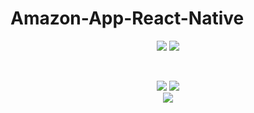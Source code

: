 # Amazon-App-React-Native

<div align="center">

<img src="https://user-images.githubusercontent.com/73642253/118292850-bb6c2480-b4e1-11eb-85e5-c2347eb5a1fb.png" />


<img src="https://user-images.githubusercontent.com/73642253/118292851-bc04bb00-b4e1-11eb-8fa6-481acb860404.png" />

</div>


&nbsp;

<div align="center">

<img src="https://user-images.githubusercontent.com/73642253/118292853-bc9d5180-b4e1-11eb-8e84-124019dc10e0.png" />


<img src="https://user-images.githubusercontent.com/73642253/118292858-bd35e800-b4e1-11eb-9329-bdec2b812461.png" />



</div>

<div align="center">

<img src="https://user-images.githubusercontent.com/73642253/118292860-bdce7e80-b4e1-11eb-88e5-bd6601097f3a.png" />

</div>
